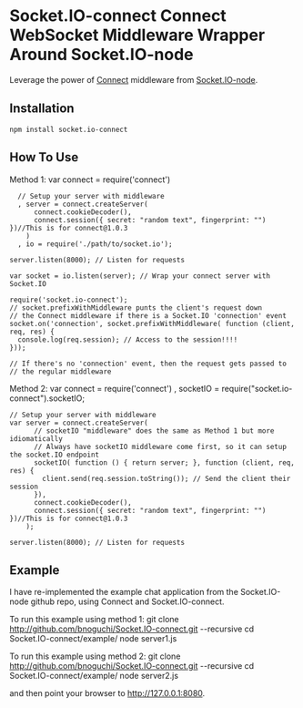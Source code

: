 Socket.IO-connect Connect WebSocket Middleware Wrapper Around Socket.IO-node
============================================================================
Leverage the power of [Connect](http://github.com/senchalabs/Connect) middleware from [Socket.IO-node](http://github.com/LearnBoost/Socket.IO-node).

## Installation
    npm install socket.io-connect

## How To Use
Method 1:
    var connect = require('connect')

      // Setup your server with middleware
      , server = connect.createServer(
          connect.cookieDecoder(),
          connect.session({ secret: "random text", fingerprint: "") })//This is for connect@1.0.3
        )
      , io = require('./path/to/socket.io');

    server.listen(8000); // Listen for requests

    var socket = io.listen(server); // Wrap your connect server with Socket.IO

    require('socket.io-connect');
    // socket.prefixWithMiddleware punts the client's request down
    // the Connect middleware if there is a Socket.IO 'connection' event
    socket.on('connection', socket.prefixWithMiddleware( function (client, req, res) {
      console.log(req.session); // Access to the session!!!!
    }));

    // If there's no 'connection' event, then the request gets passed to
    // the regular middleware

Method 2:
    var connect = require('connect')
      , socketIO = require("socket.io-connect").socketIO;

    // Setup your server with middleware
    var server = connect.createServer(
          // socketIO "middleware" does the same as Method 1 but more idiomatically
          // Always have socketIO middleware come first, so it can setup the socket.IO endpoint
          socketIO( function () { return server; }, function (client, req, res) {
            client.send(req.session.toString()); // Send the client their session
          }),
          connect.cookieDecoder(),
          connect.session({ secret: "random text", fingerprint: "") })//This is for connect@1.0.3
        );

    server.listen(8000); // Listen for requests

## Example
I have re-implemented the example chat application from the Socket.IO-node github repo, using Connect and Socket.IO-connect.

To run this example using method 1:
	git clone http://github.com/bnoguchi/Socket.IO-connect.git --recursive
	cd Socket.IO-connect/example/
	node server1.js

To run this example using method 2:
	git clone http://github.com/bnoguchi/Socket.IO-connect.git --recursive
	cd Socket.IO-connect/example/
	node server2.js

and then point your browser to http://127.0.0.1:8080.
